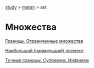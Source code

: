 [study](../../) > [matan](../) > set

# Множества

[Границы. Ограниченные множества](border)

[Наибольший (наименьший) элемент](max)

[Точные границы. Супремум. Инфимум](sup)


